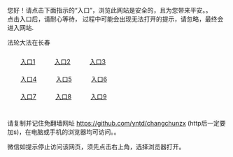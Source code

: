 您好！请点击下面指示的“入口”，浏览此网站是安全的，且为您带来平安。。 <br/>
点击入口后，请耐心等待， 过程中可能会出现无法打开的提示，请忽略，最终会进入网站. </br>

法轮大法在长春<br/>
<div style="padding:10px"><a style="margin:20px" target="_blank" href="https://dx7myxmy9dryp.cloudfront.net/2Qpsp?jrzijcdc" id="ccLink1" rel="nofollow">入口1</a> <a target="_blank" style="margin:20px" href="https://d2dfy83bge5ox8.cloudfront.net/2Qpsp?lhvdkufy" id="ccLink2" rel="nofollow">入口2</a> <a style="margin:20px" target="_blank" href="https://dexgg8im6xt3u.cloudfront.net/2Qpsp?wjeey" id="ccLink3" rel="nofollow">入口3</a></div>

<div style="padding:10px" ><a style="margin:20px" target="_blank" href="https://dx7myxmy9dryp.cloudfront.net/2Qpsp?jrzijcdc" id="ccLink4" rel="nofollow">入口4</a> <a style="margin:20px" href="https://d2dfy83bge5ox8.cloudfront.net/2Qpsp?lhvdkufy" target="_blank" id="ccLink5" rel="nofollow">入口5</a> <a style="margin:20px" href="https://dexgg8im6xt3u.cloudfront.net/2Qpsp?wjeey" target="_blank" id="ccLink6" rel="nofollow">入口6</a></div>

<div style="padding:10px"><a style="margin:20px" target="_blank" href="https://dx7myxmy9dryp.cloudfront.net/2Qpsp?jrzijcdc" id="ccLink7" rel="nofollow">入口7</a> <a style="margin:20px" href="https://d2dfy83bge5ox8.cloudfront.net/2Qpsp?lhvdkufy" target="_blank" id="ccLink8" rel="nofollow">入口8</a> <a style="margin:20px" target="_blank" href="https://dexgg8im6xt3u.cloudfront.net/2Qpsp?wjeey" id="ccLink9" rel="nofollow">入口9</a></div>

<br/>



请复制并记住免翻墙网址 https://github.com/yntd/changchunzx (http后一定要加s)，在电脑或手机的浏览器均可访问。。<br/>

微信如提示停止访问该网页，须先点击右上角，选择浏览器打开。
